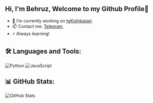 ## Hi, I'm Behruz, Welcome to my Github Profile👋

- 🔭 I’m currently working on [tgKishikaisei]([ССЫЛКА_НА_ПРОЕКТ](https://github.com/tgKishikaisei/tgKishikaisei/tree/main)).
- 📫 Contact me: [Telegram](https://t.me/@BehruzAvezmatov).
- ⚡ Always learning!

## 🛠️ Languages and Tools:
![Python](https://img.shields.io/badge/Python-3776AB?style=for-the-badge&logo=python&logoColor=white)
![JavaScript](https://img.shields.io/badge/JavaScript-F7DF1E?style=for-the-badge&logo=javascript&logoColor=black)

## 📊 GitHub Stats:
![GitHub Stats](https://github-readme-stats.vercel.app/api?username=tgKishikaisei&show_icons=true&theme=radical)

